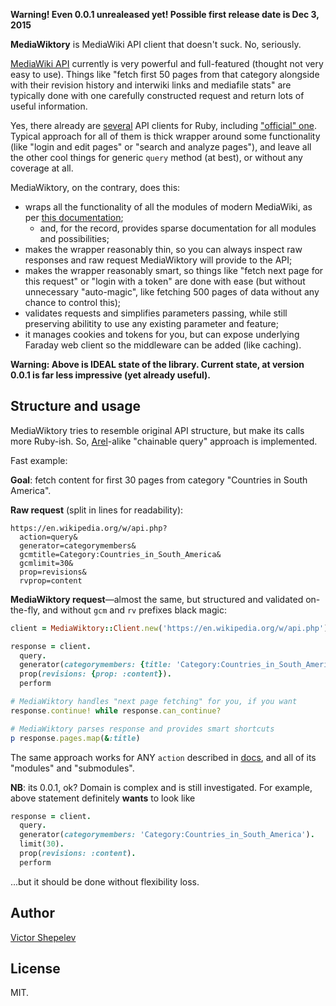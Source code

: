 **Warning! Even 0.0.1 unrealeased yet! Possible first release date
is Dec 3, 2015**

**MediaWiktory** is MediaWiki API client that doesn't suck. No, seriously.

[MediaWiki API](https://www.mediawiki.org/wiki/API:Main_page)
currently is very powerful and full-featured (thought not very easy to use).
Things like "fetch first 50 pages from that category alongside with their
revision history and interwiki links and mediafile stats" are typically done
with one carefully constructed request and return lots of useful information.

Yes, there already are [several](https://www.mediawiki.org/wiki/API:Client_code#Ruby)
API clients for Ruby, including ["official" one](https://github.com/wikimedia/mediawiki-ruby-api).
Typical approach for all of them is thick wrapper around some functionality
(like "login and edit pages" or "search and analyze pages"), and leave
all the other cool things for generic `query` method (at best), or
without any coverage at all.

MediaWiktory, on the contrary, does this:
* wraps all the functionality of all the modules of modern MediaWiki,
  as per [this documentation](https://en.wikipedia.org/w/api.php?action=help&modules=main);
  * and, for the record, provides sparse documentation for all modules
    and possibilities;
* makes the wrapper reasonably thin, so you can always inspect raw responses
  and raw request MediaWiktory will provide to the API;
* makes the wrapper reasonably smart, so things like "fetch next page for
  this request" or "login with a token" are done with ease (but without
  unnecessary "auto-magic", like fetching 500 pages of data without any
  chance to control this);
* validates requests and simplifies parameters passing, while still
  preserving abilitity to use any existing parameter and feature;
* it manages cookies and tokens for you, but can expose underlying
  Faraday web client so the middleware can be added (like caching).

**Warning: Above is IDEAL state of the library. Current state, at
version 0.0.1 is far less impressive (yet already useful).**

## Structure and usage

MediaWiktory tries to resemble original API structure, but make its calls
more Ruby-ish. So, [Arel](https://github.com/rails/arel)-alike "chainable
query" approach is implemented.

Fast example:

**Goal**: fetch content for first 30 pages from category "Countries in
South America".

**Raw request** (split in lines for readability):

```
https://en.wikipedia.org/w/api.php?
  action=query&
  generator=categorymembers&
  gcmtitle=Category:Countries_in_South_America&
  gcmlimit=30&
  prop=revisions&
  rvprop=content
```

**MediaWiktory request**—almost the same, but structured and validated
on-the-fly, and without `gcm` and `rv` prefixes black magic:

```ruby
client = MediaWiktory::Client.new('https://en.wikipedia.org/w/api.php')

response = client.
  query.
  generator(categorymembers: {title: 'Category:Countries_in_South_America', limit: 30}).
  prop(revisions: {prop: :content}).
  perform

# MediaWiktory handles "next page fetching" for you, if you want
response.continue! while response.can_continue?

# MediaWiktory parses response and provides smart shortcuts
p response.pages.map(&:title)
```

The same approach works for ANY `action` described in [docs](https://en.wikipedia.org/w/api.php),
and all of its "modules" and "submodules".

**NB**: its 0.0.1, ok? Domain is complex and is still investigated. For
example, above statement definitely **wants** to look like

```ruby
response = client.
  query.
  generator(categorymembers: 'Category:Countries_in_South_America').
  limit(30).
  prop(revisions: :content).
  perform
```

...but it should be done without flexibility loss.

## Author

[Victor Shepelev](http://zverok.github.io)

## License

MIT.
